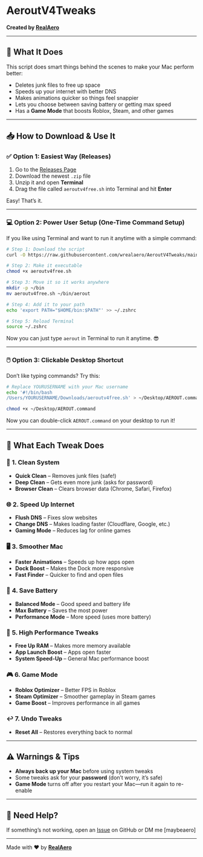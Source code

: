 # **AeroutV4Tweaks**

**Created by [RealAero](https://github.com/wrealaero)**

---

## 🌟 **What It Does**

This script does smart things behind the scenes to make your Mac perform better:

* Deletes junk files to free up space
* Speeds up your internet with better DNS
* Makes animations quicker so things feel snappier
* Lets you choose between saving battery or getting max speed
* Has a **Game Mode** that boosts Roblox, Steam, and other games

---

## 📥 **How to Download & Use It**

### ✅ **Option 1: Easiest Way (Releases)**

1. Go to the [Releases Page](https://github.com/wrealaero/AeroutV4Tweaks/releases)
2. Download the newest `.zip` file
3. Unzip it and open **Terminal**
4. Drag the file called `aeroutv4free.sh` into Terminal and hit **Enter**

Easy! That’s it.

---

### 💻 **Option 2: Power User Setup (One-Time Command Setup)**

If you like using Terminal and want to run it anytime with a simple command:

```bash
# Step 1: Download the script
curl -O https://raw.githubusercontent.com/wrealaero/AeroutV4Tweaks/main/aeroutv4free.sh

# Step 2: Make it executable
chmod +x aeroutv4free.sh

# Step 3: Move it so it works anywhere
mkdir -p ~/bin
mv aeroutv4free.sh ~/bin/aerout

# Step 4: Add it to your path
echo 'export PATH="$HOME/bin:$PATH"' >> ~/.zshrc

# Step 5: Reload Terminal
source ~/.zshrc
```

Now you can just type `aerout` in Terminal to run it anytime. 😎

---

### 🖱️ **Option 3: Clickable Desktop Shortcut**

Don’t like typing commands? Try this:

```bash
# Replace YOURUSERNAME with your Mac username
echo '#!/bin/bash
/Users/YOURUSERNAME/Downloads/aeroutv4free.sh' > ~/Desktop/AEROUT.command

chmod +x ~/Desktop/AEROUT.command
```

Now you can double-click `AEROUT.command` on your desktop to run it!

---

## 🔧 **What Each Tweak Does**

### 🧹 **1. Clean System**

* **Quick Clean** – Removes junk files (safe!)
* **Deep Clean** – Gets even more junk (asks for password)
* **Browser Clean** – Clears browser data (Chrome, Safari, Firefox)

### 🌐 **2. Speed Up Internet**

* **Flush DNS** – Fixes slow websites
* **Change DNS** – Makes loading faster (Cloudflare, Google, etc.)
* **Gaming Mode** – Reduces lag for online games

### 🖥️ **3. Smoother Mac**

* **Faster Animations** – Speeds up how apps open
* **Dock Boost** – Makes the Dock more responsive
* **Fast Finder** – Quicker to find and open files

### 🔋 **4. Save Battery**

* **Balanced Mode** – Good speed and battery life
* **Max Battery** – Saves the most power
* **Performance Mode** – More speed (uses more battery)

### 🚀 **5. High Performance Tweaks**

* **Free Up RAM** – Makes more memory available
* **App Launch Boost** – Apps open faster
* **System Speed-Up** – General Mac performance boost

### 🎮 **6. Game Mode**

* **Roblox Optimizer** – Better FPS in Roblox
* **Steam Optimizer** – Smoother gameplay in Steam games
* **Game Boost** – Improves performance in all games

### ↩️ **7. Undo Tweaks**

* **Reset All** – Restores everything back to normal

---

## ⚠️ **Warnings & Tips**

* **Always back up your Mac** before using system tweaks
* Some tweaks ask for your **password** (don’t worry, it’s safe)
* **Game Mode** turns off after you restart your Mac—run it again to re-enable

---

## 💬 **Need Help?**

If something’s not working, open an [Issue](https://github.com/wrealaero/AeroutV4Tweaks/issues) on GitHub or DM me [maybeaero]

---

Made with ❤️ by **[RealAero](https://github.com/wrealaero)**
